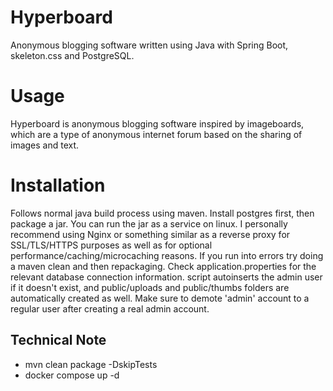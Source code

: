 # Hyperboard

Anonymous blogging software written using Java with Spring Boot, skeleton.css and PostgreSQL.

# Usage

Hyperboard is anonymous blogging software inspired by imageboards, which are a type of anonymous internet forum based on the sharing of images and text. 

# Installation

Follows normal java build process using maven. Install postgres first, then package a jar. You can run the jar as a service on linux. I personally recommend using Nginx or something similar as a reverse proxy for SSL/TLS/HTTPS purposes as well as for optional performance/caching/microcaching reasons. If you run into errors try doing a maven clean and then repackaging. Check application.properties for the relevant database connection information. script autoinserts the admin user if it doesn't exist, and public/uploads and public/thumbs folders are automatically created as well. Make sure to demote 'admin' account to a regular user after creating a real admin account.

## Technical Note
- mvn clean package -DskipTests
- docker compose up -d